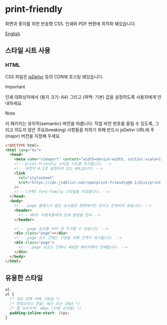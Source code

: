 # print-friendly

화면과 종이를 위한 반응형 CSS. 인쇄와 PDF 변환에 최적화 돼있습니다.

[English](/#readme)

## 스타일 시트 사용

### HTML

CSS 파일은 [jsDelivr](https://www.jsdelivr.com/package/npm/print-friendly) 등의 CDN에 호스팅 돼있습니다.

> [!IMPORTANT]
> 인쇄 대화상자에서 (용지 크기: A4) 그리고 (여백: 기본) 값을 설정하도록 사용자에게 안내하세요.

> [!NOTE]
> 이 패키지는 유의적(semantic) 버전을 따릅니다. 직접 버전 번호를 올릴 수 있도록, 그리고 의도치 않은 주요(breaking) 사항들을 피하기 위해 반드시 jsDelivr URL에 주(major) 버전을 지정해 두세요.

```html
<!DOCTYPE html>
<html lang="ko">
  <head>
    <meta name="viewport" content="width=device-width, initial-scale=1.0" />
    <!-- print-friendly 스타일 시트를 추가합니다. -->
    <!-- 버전이 0.1로 설정되어 있는 URL입니다. -->
    <link
      rel="stylesheet"
      href="https://cdn.jsdelivr.net/npm/print-friendly@0.1/dist/print-friendly.css"
    />
    <!-- (선택) font-family 스타일을 지정합니다. -->
  </head>
  <body>
    <!-- .page 클래스가 없는 요소들은 화면에서만 보이고 인쇄되지 않습니다. -->
    <header>
      <!-- 예시) 사용자들에게 인쇄 방법을 안내 -->
    </header>

    <!-- .page 요소를 여러 개 추가할 수 있습니다. -->
    <div class="page"></div>
    <!-- .page 요소 간에는 구분을 위해 간격이 표시됩니다. -->
    <div class="page">
      <!-- .page 요소는 언제나 새로운 페이지에서 인쇄됩니다. -->
    </div>
  </body>
</html>
```

## 유용한 스타일

```css
ol,
ul {
  /* 개요 왼쪽 여백 기본값 */
  /* 한컴오피스 한글: 0pt 또는 10pt */
  /* 웹 브라우저: 40px (단위 상이함) */
  padding-inline-start: 16px;
}
```
